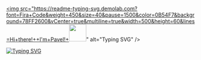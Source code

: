 <a href="https://git.io/typing-svg"><img src="https://readme-typing-svg.demolab.com?font=Fira+Code&weight=450&size=40&pause=1500&color=0B54F7&background=78FF2600&vCenter=true&multiline=true&width=500&height=60&lines=Hi+there!++I'm+Pavel!+<img src="https://github.com/blackcater/blackcater/raw/main/images/Hi.gif" height="46"/>" alt="Typing SVG" /></a>

<a href="https://git.io/typing-svg"><img src="https://readme-typing-svg.demolab.com?font=Fira+Code&weight=450&size=40&pause=1000&color=0B54F7&background=78FF2600&vCenter=true&multiline=true&width=600&height=70&lines=Hi+there!++I'm+Pavel!+%F0%9F%91%8B" alt="Typing SVG" /></a>
